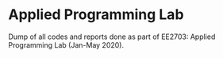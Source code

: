 # Applied Programming Lab

Dump of all codes and reports done as part of EE2703: Applied Programming Lab (Jan-May 2020).
